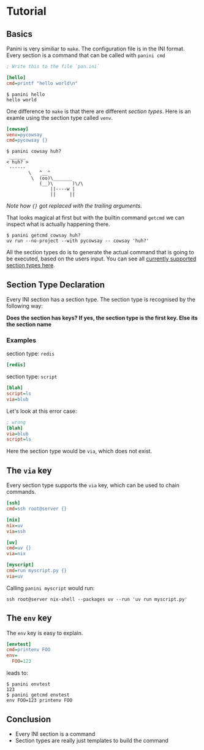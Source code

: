 # Tutorial


## Basics

Panini is very similiar to `make`. The configuration file is in the INI
format. Every section is a command that can be called with `panini cmd`


```ini
; Write this to the file `pan.ini`

[hello]
cmd=printf "hello world\n"
```

```
$ panini hello
hello world
```


One difference to `make` is that there are different *section types*. Here is
an examle using the section type called `venv`.

```ini
[cowsay]
venv=pycowsay
cmd=pycowsay {}
```

```
$ panini cowsay huh?
 ______
< huh? >
 ------
        \   ^__^
         \  (oo)\_______
            (__)\       )\/\
                ||----w |
                ||     ||
```

*Note how `{}` got replaced with the trailing arguments.*

That looks magical at first but with the builtin command `getcmd` we can
inspect what is actually happening there.

```
$ panini getcmd cowsay huh?
uv run --no-project --with pycowsay -- cowsay 'huh?'
```

All the section types do is to generate the actual command that is going to be
executed, based on the users input. You can see all [currently supported
section types here](drivers.md).

## Section Type Declaration

Every INI section has a section type. The section type is recognised by the following way:

**Does the section has keys? If yes, the section type is the first key. Else its the section name**

### Examples

section type: `redis`

```ini
[redis]
```

section type: `script`
```ini
[blah]
script=ls
via=blub
```

Let's look at this error case:

```ini
; wrong
[blah]
via=blub
script=ls
```

Here the section type would be `via`, which does not exist.


## The `via` key

Every section type supports the `via` key, which can be used to chain commands.

```ini
[ssh]
cmd=ssh root@server {}

[nix]
nix=uv
via=ssh

[uv]
cmd=uv {}
via=nix

[myscript]
cmd=run myscript.py {}
via=uv
```

Calling `panini myscript` would run:

```
ssh root@server nix-shell --packages uv --run 'uv run myscript.py'
```

## The `env` key

The `env` key is easy to explain. 

```ini
[envtest]
cmd=printenv FOO
env=
  FOO=123
```

leads to:

```
$ panini envtest
123
$ panini getcmd envtest
env FOO=123 printenv FOO
```

## Conclusion

* Every INI section is a command
* Section types are really just templates to build the command


